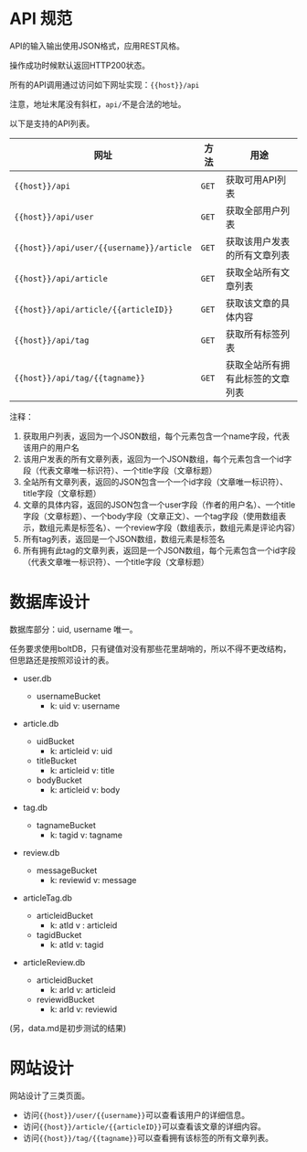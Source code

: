 
# API 规范
API的输入输出使用JSON格式，应用REST风格。

操作成功时候默认返回HTTP200状态。

所有的API调用通过访问如下网址实现：```{{host}}/api```

注意，地址末尾没有斜杠，```api/```不是合法的地址。

以下是支持的API列表。

| 网址 | 方法 | 用途 |
| --- | ---- | --- |
| ```{{host}}/api``` | ```GET``` | 获取可用API列表 |
| ```{{host}}/api/user``` | ```GET``` | 获取全部用户列表 |
| ```{{host}}/api/user/{{username}}/article``` | ```GET``` | 获取该用户发表的所有文章列表 |
| ```{{host}}/api/article``` | ```GET``` | 获取全站所有文章列表 |
| ```{{host}}/api/article/{{articleID}}``` | ```GET``` | 获取该文章的具体内容 |
| ```{{host}}/api/tag``` | ```GET```| 获取所有标签列表 |
| ```{{host}}/api/tag/{{tagname}}``` | ```GET``` | 获取全站所有拥有此标签的文章列表 |

注释：
1. 获取用户列表，返回为一个JSON数组，每个元素包含一个name字段，代表该用户的用户名
2. 该用户发表的所有文章列表，返回为一个JSON数组，每个元素包含一个id字段（代表文章唯一标识符）、一个title字段（文章标题）
3. 全站所有文章列表，返回的JSON包含一个一个id字段（文章唯一标识符）、title字段（文章标题）
4. 文章的具体内容，返回的JSON包含一个user字段（作者的用户名）、一个title字段（文章标题）、一个body字段（文章正文）、一个tag字段（使用数组表示，数组元素是标签名）、一个review字段（数组表示，数组元素是评论内容）
5. 所有tag列表，返回是一个JSON数组，数组元素是标签名
6. 所有拥有此tag的文章列表，返回是一个JSON数组，每个元素包含一个id字段（代表文章唯一标识符）、一个title字段（文章标题）

# 数据库设计
数据库部分：uid, username 唯一。

任务要求使用boltDB，只有键值对没有那些花里胡哨的，所以不得不更改结构，但思路还是按照邓设计的表。

+ user.db 
  + usernameBucket
    + k: uid v: username

+ article.db
  + uidBucket
    + k: articleid v: uid   
  + titleBucket
    + k: articleid v: title
  + bodyBucket
    + k: articleid v: body

+ tag.db
  + tagnameBucket
    + k: tagid v: tagname

+ review.db
  + messageBucket
    + k: reviewid v: message

+ articleTag.db
  + articleidBucket
    + k: atId v : articleid
  + tagidBucket
    + k: atId v: tagid

+ articleReview.db
  + articleidBucket
    + k: arId v: articleid
  + reviewidBucket
    + k: arId v: reviewid

(另，data.md是初步测试的结果)

# 网站设计

网站设计了三类页面。

* 访问```{{host}}/user/{{username}}```可以查看该用户的详细信息。
* 访问```{{host}}/article/{{articleID}}```可以查看该文章的详细内容。
* 访问```{{host}}/tag/{{tagname}}```可以查看拥有该标签的所有文章列表。
